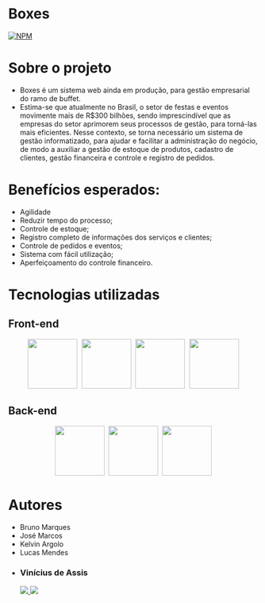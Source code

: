 # Boxes
[![NPM](https://img.shields.io/bower/l/react)](https://github.com/Full-Stack-Duck/Boxes/blob/main/LICENSE)

# Sobre o projeto
- Boxes é um sistema web ainda em produção, para gestão empresarial do ramo de buffet.
- Estima-se que atualmente no Brasil, o setor de festas e eventos movimente mais de R$300 bilhões, sendo imprescindível que as empresas do setor aprimorem seus processos de gestão, para torná-las mais eficientes. Nesse contexto, se torna necessário um sistema de gestão informatizado, para ajudar e facilitar a administração do negócio, de modo a auxiliar a gestão de estoque de produtos, cadastro de clientes, gestão financeira e controle e registro de pedidos.

# Benefícios esperados:
- Agilidade
- Reduzir tempo do processo;
- Controle de estoque;
- Registro completo de informações dos serviços e clientes;
- Controle de pedidos e eventos;
- Sistema com fácil utilização;
- Aperfeiçoamento do controle financeiro.

# Tecnologias utilizadas

## Front-end
<pre align="center"><img src="https://cdn.jsdelivr.net/gh/devicons/devicon/icons/html5/html5-plain-wordmark.svg" heigt=100px width=100px/> <img src="https://cdn.jsdelivr.net/gh/devicons/devicon/icons/css3/css3-plain-wordmark.svg" heigt=100px width=100px/> <img src="https://cdn.jsdelivr.net/gh/devicons/devicon/icons/tailwindcss/tailwindcss-original-wordmark.svg" heigt=100px width=100px/> <img src="https://cdn.jsdelivr.net/gh/devicons/devicon/icons/react/react-original-wordmark.svg" heigt=100px width=100px/></pre>

## Back-end
<pre align="center"><img src="https://cdn.jsdelivr.net/gh/devicons/devicon/icons/java/java-original-wordmark.svg" heigt=100px width=100px/> <img src="https://cdn.jsdelivr.net/gh/devicons/devicon/icons/spring/spring-original-wordmark.svg" heigt=100px width=100px/> <img src="https://cdn.jsdelivr.net/gh/devicons/devicon/icons/postgresql/postgresql-plain-wordmark.svg" heigt=100px width=100px/></pre>

# Autores
- Bruno Marques
- José Marcos
- Kelvin Argolo
- Lucas Mendes
- <h3>Vinícius de Assis</h3> <a href="https://www.linkedin.com/in/viniciusdevassis/"><img src="https://img.shields.io/badge/LinkedIn-0077B5?style=for-the-badge&logo=linkedin&logoColor=white" target="_blank"> <a href="https://github.com/ViniciusDevAssis/"> <img src="https://img.shields.io/badge/GitHub-100000?style=for-the-badge&logo=github&logoColor=white" target="_blank">
